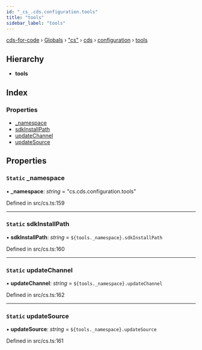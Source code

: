 ```yaml
---
id: "_cs_.cds.configuration.tools"
title: "tools"
sidebar_label: "tools"
---
```


[cds-for-code](../index.md) › [Globals](../globals.md) › ["cs"](../modules/_cs_.md) › [cds](../modules/_cs_.cds.md) › [configuration](../modules/_cs_.cds.configuration.md) › [tools](_cs_.cds.configuration.tools.md)

## Hierarchy

* **tools**

## Index

### Properties

* [_namespace](_cs_.cds.configuration.tools.md#static-_namespace)
* [sdkInstallPath](_cs_.cds.configuration.tools.md#static-sdkinstallpath)
* [updateChannel](_cs_.cds.configuration.tools.md#static-updatechannel)
* [updateSource](_cs_.cds.configuration.tools.md#static-updatesource)

## Properties

### `Static` _namespace

▪ **_namespace**: *string* = "cs.cds.configuration.tools"

Defined in src/cs.ts:159

___

### `Static` sdkInstallPath

▪ **sdkInstallPath**: *string* = `${tools._namespace}.sdkInstallPath`

Defined in src/cs.ts:160

___

### `Static` updateChannel

▪ **updateChannel**: *string* = `${tools._namespace}.updateChannel`

Defined in src/cs.ts:162

___

### `Static` updateSource

▪ **updateSource**: *string* = `${tools._namespace}.updateSource`

Defined in src/cs.ts:161
